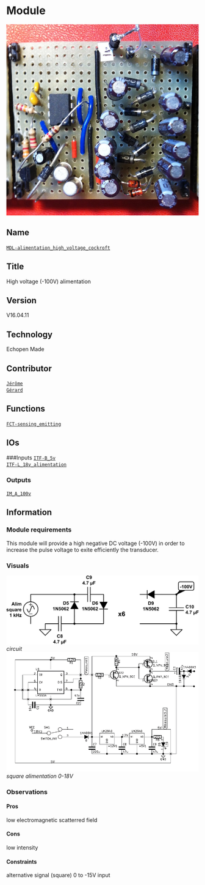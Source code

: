 # Module
![](viewme.png)

## Name
[`MDL-alimentation_high_voltage_cockroft`]()

## Title
High voltage (-100V) alimentation

## Version
V16.04.11 

## Technology
Echopen Made

## Contributor
[`Jérôme`](../../contributors/CTB-jerome)  
[`Gérard`](../../contributors/CTB-gerard)  


## Functions  
[`FCT-sensing_emitting`](../../functions/FCT-sensing_emitting)  

## IOs
###Inputs
[`ITF-B_5v`](../../interfaces/ITF-B_5v)  
[`ITF-L_18v_alimentation`](../../interfaces/ITF-L_18v_alimentation)  

### Outputs
[`IM_A_100v`](../../interfaces/IM_A_100v)  


## Information

### Module requirements 
This module will provide a high negative DC voltage (-100V) in order to increase the pulse voltage to exite efficiently the transducer.

### Visuals
![circuit](/modules/MDL-alimentation_high_voltage_cockroft/images/scheme2_cockroft.png)  
*circuit*    
![circuit](/modules/MDL-alimentation_high_voltage_cockroft/images/scheme_cockroft.jpg)  
*square alimentation 0-18V*

### Observations

#### Pros
low electromagnetic scatterred field  
#### Cons
low intensity  
#### Constraints
alternative signal (square) 0 to -15V input





